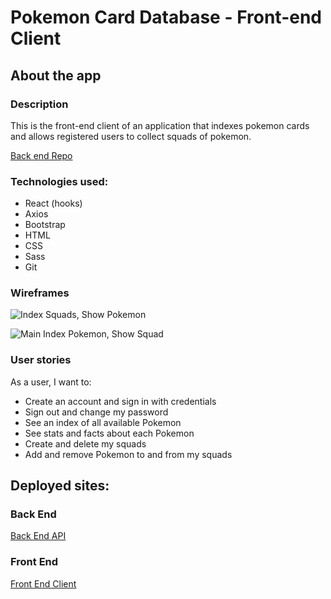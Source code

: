 # Pokemon Card Database - Front-end Client

## About the app

### Description

This is the front-end client of an application that indexes pokemon cards and allows registered users to collect squads of pokemon.

[Back end Repo](https://github.com/ktresel2/pokemon-back-end)


### Technologies used:

- React (hooks)
- Axios
- Bootstrap
- HTML
- CSS
- Sass
- Git

### Wireframes

![Index Squads, Show Pokemon](https://i.imgur.com/jD37voA.jpg)

![Main Index Pokemon, Show Squad](https://i.imgur.com/PHheB0o.jpg)

### User stories

As a user, I want to:

- Create an account and sign in with credentials
- Sign out and change my password
- See an index of all available Pokemon
- See stats and facts about each Pokemon
- Create and delete my squads
- Add and remove Pokemon to and from my squads

## Deployed sites:

### Back End

[Back End API](https://intense-sierra-55545.herokuapp.com/)

### Front End

[Front End Client](https://ktresel2.github.io/pokemon-front-end/)
